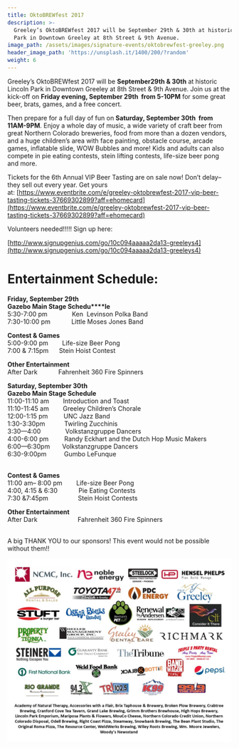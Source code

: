 ```yaml
---
title: OktoBREWfest 2017
description: >-
  Greeley’s OktoBREWfest 2017 will be September 29th & 30th at historic Lincoln
  Park in Downtown Greeley at 8th Street & 9th Avenue.
image_path: /assets/images/signature-events/oktobrewfest-greeley.png
header_image_path: 'https://unsplash.it/1400/200/?random'
weight: 6
---
```



Greeley’s OktoBREWfest 2017 will be **September29th & 30th** at historic Lincoln Park in Downtown Greeley at 8th Street & 9th Avenue. Join us at the kick-off on **Friday evening, September 29th &nbsp;from 5-10PM** for some great beer, brats, games, and a free concert.

Then prepare for a full day of fun on **Saturday, September 30th &nbsp;from 11AM-9PM**. Enjoy a whole day of music, a wide variety of craft beer from great Northern Colorado breweries, food from more than a dozen vendors, and a huge children’s area with face painting, obstacle course, arcade games, inflatable slide, WOW Bubbles and more! Kids and adults can also compete in pie eating contests, stein lifting contests, life-size beer pong and more.&nbsp;

Tickets for the 6th Annual VIP Beer Tasting are on sale now! Don’t delay– they sell out every year. Get yours at:&nbsp;[https://www.eventbrite.com/e/greeley-oktobrewfest-2017-vip-beer-tasting-tickets-37669302899?aff=ehomecard](https://www.eventbrite.com/e/greeley-oktobrewfest-2017-vip-beer-tasting-tickets-37669302899?aff=ehomecard)

Volunteers needed!!!!! Sign up here:&nbsp;

[http://www.signupgenius.com/go/10c094aaaaa2da13-greeleys4](http://www.signupgenius.com/go/10c094aaaaa2da13-greeleys4)

# **Entertainment Schedule:**

**Friday, September 29th<br>Gazebo Main Stage Schedu****le**<br>5:30-7:00 pm &nbsp; &nbsp; &nbsp; &nbsp; &nbsp; &nbsp; &nbsp;Ken &nbsp;Levinson Polka Band &nbsp; &nbsp; &nbsp; &nbsp; &nbsp; &nbsp; &nbsp; &nbsp;<br>7:30-10:00 pm &nbsp; &nbsp; &nbsp; &nbsp; &nbsp; &nbsp;Little Moses Jones Band

**Contest & Games**<br>5:00-9:00 pm &nbsp; &nbsp; &nbsp; &nbsp;Life-size Beer Pong<br>7:00 & 7:15pm &nbsp; &nbsp; &nbsp;Stein Hoist Contest

**Other Entertainment**<br>After Dark &nbsp; &nbsp; &nbsp; &nbsp; &nbsp; &nbsp;Fahrenheit 360 Fire Spinners

**Saturday, September 30th<br>Gazebo Main Stage Schedule**<br>11:00-11:10 am &nbsp; &nbsp; &nbsp; &nbsp;Introduction and Toast<br>11:10-11:45 am &nbsp; &nbsp; &nbsp; &nbsp;Greeley Children’s Chorale<br>12:00-1:15 pm &nbsp; &nbsp; &nbsp; &nbsp; UNC Jazz Band&nbsp;<br>1:30-3:30pm &nbsp; &nbsp; &nbsp; &nbsp; &nbsp; Twirling Zucchinis&nbsp;<br>3:30—4:00 &nbsp; &nbsp; &nbsp; &nbsp; &nbsp; &nbsp; &nbsp;Volkstanzgruppe Dancers<br>4:00-6:00 pm &nbsp; &nbsp; &nbsp; &nbsp; Randy Eckhart and the Dutch Hop Music Makers<br>6:00—6:30pm &nbsp; &nbsp; &nbsp; Volkstanzgruppe Dancers<br>6:30-9:00pm &nbsp; &nbsp; &nbsp; &nbsp; &nbsp;Gumbo LeFunque &nbsp; &nbsp;<br>&nbsp;&nbsp; &nbsp; &nbsp; &nbsp; &nbsp; &nbsp; &nbsp; &nbsp; &nbsp; &nbsp;

**Contest & Games**<br>11:00 am– 8:00 pm &nbsp; &nbsp; &nbsp; &nbsp;Life-size Beer Pong<br>4:00, 4:15 & 6:30&nbsp; &nbsp; &nbsp; &nbsp; &nbsp; &nbsp; Pie Eating Contests &nbsp; &nbsp;<br>7:30 &7:45pm &nbsp; &nbsp; &nbsp; &nbsp; &nbsp; &nbsp; &nbsp; &nbsp; Stein Hoist Contests &nbsp; &nbsp;

**Other Entertainment**<br>After Dark &nbsp; &nbsp; &nbsp; &nbsp; &nbsp; &nbsp; &nbsp; &nbsp; &nbsp; &nbsp; &nbsp; Fahrenheit 360 Fire Spinners<br>&nbsp;

A big THANK YOU to our sponsors! This event would not be possible without them!!

![](/assets/versions/okt2017-sponsors--for-website---x----1056-864x---.jpg)